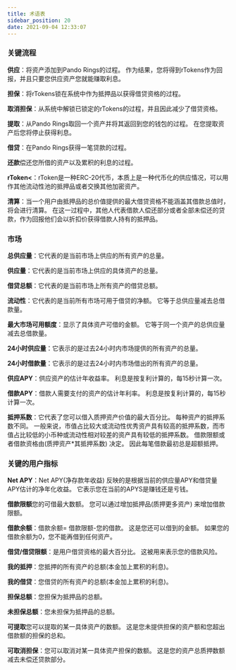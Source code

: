 ```yaml
---
title: 术语表
sidebar_position: 20
date: 2021-09-04 12:33:07
---
```


### 关键流程

**供应**：将资产添加到Pando Rings的过程。 作为结果，您将得到rTokens作为回报，并且只要您供应资产您就能赚取利息。

**担保**：将rTokens锁在系统中作为抵押品以获得借贷资格的过程。

**取消担保**：从系统中解锁已锁定的rTokens的过程，并且因此减少了借贷资格。

**提取**：从Pando Rings取回一个资产并将其返回到您的钱包的过程。 在您提取资产后您将停止获得利息。

**借贷**：在Pando Rings获得一笔贷款的过程。

**还款**偿还您所借的资产以及累积的利息的过程。

**rToken<**：rToken是一种ERC-20代币，本质上是一种代币化的供应情况，可以用作其他流动性池的抵押品或者交换其他加密资产。

**清算**：当一个用户由抵押品的总价值提供的最大借贷资格不能涵盖其借款总值时，将会进行清算。 在这一过程中，其他人代表借款人偿还部分或者全部未偿还的贷款，作为回报他们会以折扣价获得借款人持有的抵押品。

### 市场

**总供应量**：它代表的是当前市场上供应的所有资产的总量。

**供应量**：它代表的是当前市场上供应的具体资产的总量。

**借贷总额**：它代表的是当前市场上所有资产的借贷总额。

**流动性**：它代表的是当前所有市场可用于借贷的净额。 它等于总供应量减去总借款量。

**最大市场可用额度**：显示了具体资产可借的金额。 它等于同一个资产的总供应量减去总借款量。

**24小时供应量**：它表示的是过去24小时内市场提供的所有资产的总量。

**24小时借款量**：它表示的是过去24小时内市场借出的所有资产的总量。

**供应APY**：供应资产的估计年收益率。 利息是按复利计算的，每15秒计算一次。

**借款APY**：借款人需要支付的资产的估计年利率。 利息是按复利计算的，每15秒计算一次。

**抵押系数**：它代表了您可以借入质押资产价值的最大百分比。 每种资产的抵押系数不同。 一般来说，市值占比较大或流动性优秀资产具有较高的抵押系数，而市值占比较低的小币种或流动性相对较差的资产具有较低的抵押系数。 借款限额或者借款资格由(质押资产*其抵押系数) 决定。 因此每笔借款最初总是超额抵押。

### 关键的用户指标

**Net APY**：Net APY(净存款年收益) 反映的是根据当前的供应量APY和借贷量APY估计的净年化收益。 它表示您在当前的APYS是赚钱还是亏钱。

**借款限额**您的可借最大数额。 您可以通过增加抵押品(质押更多资产) 来增加借款限额。

**借款余额**：借款余额= 借款限额-您的借款。 这是您还可以借到的金额。 如果您的借款余额为0，您不能再借到任何资产。

**借贷/借贷限额**：是用户借贷资格的最大百分比。 这被用来表示您的借款风险。

**我的抵押**：您抵押的所有资产的总额(本金加上累积的利息)。

**我的借贷**：您借贷的所有资产的总额(本金加上累积的利息)。

**担保总额**：您担保为抵押品的总额。

**未担保总额**：您未担保为抵押品的总额。

**可提取**您可以提取的某一具体资产的数额。 这是您未提供担保的资产额和您超出借款额的担保的总和。

**可取消担保**：您可以取消对某一具体资产担保的数额。 这是您的资产总质押数额减去未偿还贷款部分。



